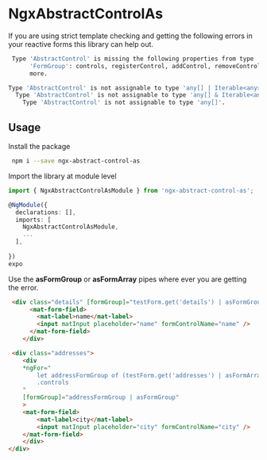 # NgxAbstractControlAs

If you are using strict template checking and getting the following errors in your reactive forms this library can help out.

```bash
 Type 'AbstractControl' is missing the following properties from type
      'FormGroup': controls, registerControl, addControl, removeControl, and 3
      more.
```

```bash
Type 'AbstractControl' is not assignable to type 'any[] | Iterable<any> | (Iterable<any> & any[]) | (any[] & Iterable<any>)'.
  Type 'AbstractControl' is not assignable to type 'any[] & Iterable<any>'.
    Type 'AbstractControl' is not assignable to type 'any[]'.
```

## Usage

Install the package 

```bash
 npm i --save ngx-abstract-control-as
```

Import the library at module level

```typescript
import { NgxAbstractControlAsModule } from 'ngx-abstract-control-as';

@NgModule({
  declarations: [],
  imports: [  
    NgxAbstractControlAsModule,
    ...
  ],
  
})
expo
```

Use the **asFormGroup** or **asFormArray** pipes where ever you are getting the error.

```html
 <div class="details" [formGroup]="testForm.get('details') | asFormGroup">
      <mat-form-field>
        <mat-label>name</mat-label>
        <input matInput placeholder="name" formControlName="name" />
      </mat-form-field>
    </div>
```

```html
 <div class="addresses">
    <div
    *ngFor="
        let addressFormGroup of (testForm.get('addresses') | asFormArray)
        .controls
    "
    [formGroup]="addressFormGroup | asFormGroup"
    >
    <mat-form-field>
        <mat-label>city</mat-label>
        <input matInput placeholder="city" formControlName="city" />
    </mat-form-field>
    </div>
</div>
```


